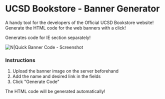 # UCSD Bookstore - Banner Generator
A handy tool for the developers of the Official UCSD Bookstore website! Generate the HTML code for
the web banners with a click!

Generates code for IE section separately!

![N|Quick Banner Code - Screenshot](https://lh5.googleusercontent.com/f8NIre6tkUMS9w6icoY8gcNjMgkO3cHX9hefoNc8CxC4Ft6qJLoPRw0ehlnIjmXx7SHcw0K5g04mng=w1600-h1094)


### Instructions 

1) Upload the banner image on the server beforehand
2) Add the name and desired link in the fields
3) Click "Generate Code"

The HTML code will be generated automatically!


